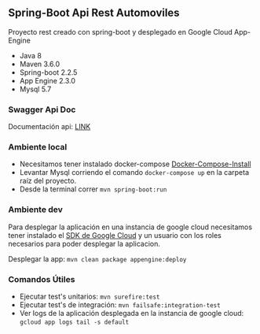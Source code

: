 ## Spring-Boot Api Rest Automoviles

Proyecto rest creado con spring-boot y desplegado en Google Cloud App-Engine

* Java 8
* Maven 3.6.0
* Spring-boot 2.2.5
* App Engine 2.3.0
* Mysql 5.7

### Swagger Api Doc
Documentación api: [LINK](https://api-rest-auto.rj.r.appspot.com/swagger-ui.html)
### Ambiente local
* Necesitamos tener instalado docker-compose [Docker-Compose-Install](https://docs.docker.com/compose/install/)
* Levantar Mysql corriendo el comando `docker-compose up` en la carpeta raíz del proyecto.
* Desde la terminal correr `mvn spring-boot:run`
### Ambiente dev 
Para desplegar la aplicación en una instancia de google cloud necesitamos tener instalado el [SDK de Google Cloud](https://cloud.google.com/sdk/install) y un usuario con los roles necesarios para poder desplegar la aplicacion.

Desplegar la app: `mvn clean package appengine:deploy`

### Comandos Útiles
* Ejecutar test's unitarios: `mvn surefire:test`
* Ejecutar test's de integración: `mvn failsafe:integration-test`
* Ver logs de la aplicación desplegada en la instancia de google cloud: `gcloud app logs tail -s default`
